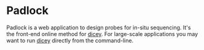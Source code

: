# Padlock

Padlock is a web application to design probes for in-situ sequencing. It's the front-end online method for [dicey](https://github.com/gear-genomics/dicey). For large-scale applications you may want to run [dicey](https://github.com/gear-genomics/dicey) directly from the command-line.


